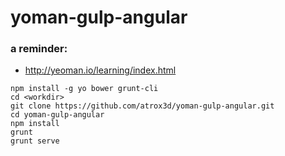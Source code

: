 # yoman-gulp-angular


### a reminder:

- http://yeoman.io/learning/index.html

```
npm install -g yo bower grunt-cli
cd <workdir>
git clone https://github.com/atrox3d/yoman-gulp-angular.git
cd yoman-gulp-angular
npm install
grunt
grunt serve
```
